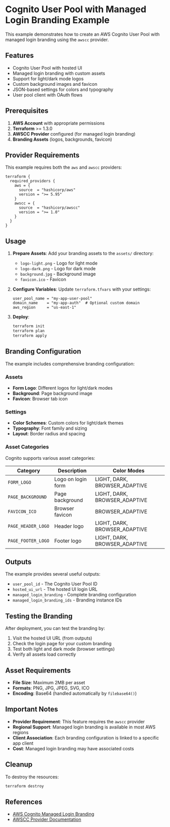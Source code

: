# Cognito User Pool with Managed Login Branding Example

This example demonstrates how to create an AWS Cognito User Pool with managed login branding using the `awscc` provider.

## Features

- Cognito User Pool with hosted UI
- Managed login branding with custom assets
- Support for light/dark mode logos
- Custom background images and favicon
- JSON-based settings for colors and typography
- User pool client with OAuth flows

## Prerequisites

1. **AWS Account** with appropriate permissions
2. **Terraform** >= 1.3.0
3. **AWSCC Provider** configured (for managed login branding)
4. **Branding Assets** (logos, backgrounds, favicon)

## Provider Requirements

This example requires both the `aws` and `awscc` providers:

```hcl
terraform {
  required_providers {
    aws = {
      source  = "hashicorp/aws"
      version = ">= 5.95"
    }
    awscc = {
      source  = "hashicorp/awscc"
      version = ">= 1.0"
    }
  }
}
```

## Usage

1. **Prepare Assets**: Add your branding assets to the `assets/` directory:
   - `logo-light.png` - Logo for light mode
   - `logo-dark.png` - Logo for dark mode
   - `background.jpg` - Background image
   - `favicon.ico` - Favicon

2. **Configure Variables**: Update `terraform.tfvars` with your settings:
   ```hcl
   user_pool_name = "my-app-user-pool"
   domain_name    = "my-app-auth"  # Optional custom domain
   aws_region     = "us-east-1"
   ```

3. **Deploy**:
   ```bash
   terraform init
   terraform plan
   terraform apply
   ```

## Branding Configuration

The example includes comprehensive branding configuration:

### Assets
- **Form Logo**: Different logos for light/dark modes
- **Background**: Page background image
- **Favicon**: Browser tab icon

### Settings
- **Color Schemes**: Custom colors for light/dark themes
- **Typography**: Font family and sizing
- **Layout**: Border radius and spacing

### Asset Categories

Cognito supports various asset categories:

| Category | Description | Color Modes |
|----------|-------------|-------------|
| `FORM_LOGO` | Logo on login form | LIGHT, DARK, BROWSER_ADAPTIVE |
| `PAGE_BACKGROUND` | Page background | LIGHT, DARK, BROWSER_ADAPTIVE |
| `FAVICON_ICO` | Browser favicon | BROWSER_ADAPTIVE |
| `PAGE_HEADER_LOGO` | Header logo | LIGHT, DARK, BROWSER_ADAPTIVE |
| `PAGE_FOOTER_LOGO` | Footer logo | LIGHT, DARK, BROWSER_ADAPTIVE |

## Outputs

The example provides several useful outputs:

- `user_pool_id` - The Cognito User Pool ID
- `hosted_ui_url` - The hosted UI login URL
- `managed_login_branding` - Complete branding configuration
- `managed_login_branding_ids` - Branding instance IDs

## Testing the Branding

After deployment, you can test the branding by:

1. Visit the hosted UI URL (from outputs)
2. Check the login page for your custom branding
3. Test both light and dark mode (browser settings)
4. Verify all assets load correctly

## Asset Requirements

- **File Size**: Maximum 2MB per asset
- **Formats**: PNG, JPG, JPEG, SVG, ICO
- **Encoding**: Base64 (handled automatically by `filebase64()`)

## Important Notes

- **Provider Requirement**: This feature requires the `awscc` provider
- **Regional Support**: Managed login branding is available in most AWS regions
- **Client Association**: Each branding configuration is linked to a specific app client
- **Cost**: Managed login branding may have associated costs

## Cleanup

To destroy the resources:

```bash
terraform destroy
```

## References

- [AWS Cognito Managed Login Branding](https://docs.aws.amazon.com/cognito/latest/developerguide/managed-login-brandingeditor.html)
- [AWSCC Provider Documentation](https://registry.terraform.io/providers/hashicorp/awscc/latest/docs/resources/cognito_managed_login_branding)